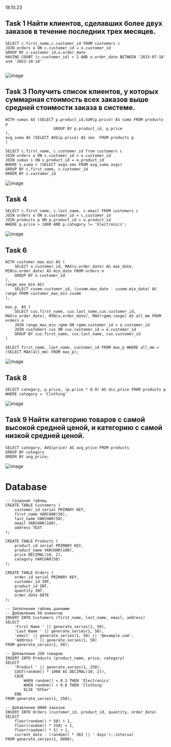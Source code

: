 18.10.23
## Task 1 Найти клиентов, сделавших более двух заказов в течение последних трех месяцев.
```
SELECT c.first_name,c.customer_id FROM customers c
JOIN orders o ON c.customer_id = o.customer_id
GROUP BY c.customer_id,o.order_date
HAVING COUNT (c.customer_id) > 2 AND o.order_date BETWEEN '2023-07-18' and '2023-10-18'


```
![image](https://github.com/necessary22/db_practice/assets/93242683/fb18cc17-1c46-4437-a649-e8586920ef87)

## Task 3  Получить список клиентов, у которых суммарная стоимость всех заказов выше средней стоимости заказа в системе.
```
WITH sumas AS (SELECT p.product_id,SUM(p.price) AS suma FROM products p
					 GROUP BY p.product_id, p.price
),
avg_suma AS (SELECT AVG(p.price) AS sms  FROM products p
)

SELECT c.first_name, c.customer_id from customers c 
JOIN orders o ON c.customer_id = o.customer_id
JOIN sumas s ON s.product_id = o.product_id
WHERE s.suma > (SELECT avgs.sms FROM avg_suma avgs)
GROUP BY c.first_name, c.customer_id
ORDER BY c.customer_id
```
![image](https://github.com/necessary22/db_practice/assets/93242683/122c99aa-8d3a-4c0e-84c9-94e91791a8cc)

## Task 4
```
SELECT c.first_name, c.last_name, c.email FROM customers c
JOIN orders o ON o.customer_id = c.customer_id
JOIN products p ON p.product_id = o.product_id
WHERE p.price > 1000 AND p.category != 'Electronics';
```
![image](https://github.com/necessary22/db_practice/assets/93242683/f5ef05b4-de6f-488a-a6db-430cf1d4d623)

## Task 6
```
WITH customer_max_min AS (
	SELECT o.customer_id, MAX(o.order_date) AS max_date, MIN(o.order_date) AS min_date FROM orders o
	GROUP BY o.customer_id
), 
range_max_min AS(
	SELECT cusmm.customer_id, (cusmm.max_date - cusmm.min_date) AS range FROM customer_max_min cusmm
),

max_p  AS (
	SELECT cus.first_name, cus.last_name,cus.customer_id, MAX(o.order_date), MIN(o.order_date), MAX(rgmm.range) AS all_mm FROM orders o
	JOIN range_max_min rgmm ON rgmm.customer_id = o.customer_id
	JOIN customers cus ON cus.customer_id = o.customer_id
	GROUP BY cus.first_name, cus.last_name, cus.customer_id
)

SELECT first_name, last_name, customer_id FROM max_p WHERE all_mm = (SELECT MAX(all_mm) FROM max_p);

```
![image](https://github.com/necessary22/db_practice/assets/93242683/3109b5e4-9138-4174-b8c5-7111f10064cf)

## Task 8 
```
SELECT category, p.price, (p.price * 0.9) AS dis_price FROM products p
WHERE category = 'Clothing'
```
![image](https://github.com/necessary22/db_practice/assets/93242683/4e7c19b9-99ce-48fb-8968-404135dc2fd8)

## Task 9  Найти категорию товаров с самой высокой средней ценой, и категорию с самой низкой средней ценой.

```
SELECT category, AVG(price) AS avg_price FROM products
GROUP BY category
ORDER BY avg_price;

```
![image](https://github.com/necessary22/db_practice/assets/93242683/05f1a389-9e18-4c86-8240-9aa3ee012bad)


# Database
```
-- Создание таблиц
CREATE TABLE Customers (
    customer_id serial PRIMARY KEY,
    first_name VARCHAR(50),
    last_name VARCHAR(50),
    email VARCHAR(100),
    address TEXT
);

CREATE TABLE Products (
    product_id serial PRIMARY KEY,
    product_name VARCHAR(100),
    price DECIMAL(10, 2),
    category VARCHAR(50)
);

CREATE TABLE Orders (
    order_id serial PRIMARY KEY,
    customer_id INT,
    product_id INT,
    quantity INT,
    order_date DATE
);

-- Заполнение таблиц данными
-- Добавление 50 клиентов
INSERT INTO Customers (first_name, last_name, email, address)
SELECT 
    'First Name ' || generate_series(1, 50),
    'Last Name ' || generate_series(1, 50),
    'email' || generate_series(1, 50) || '@example.com',
    'Address ' || generate_series(1, 50)
FROM generate_series(1, 50);

-- Добавление 250 товаров
INSERT INTO Products (product_name, price, category)
SELECT 
    'Product ' || generate_series(1, 250),
    CAST(random() * 1000 AS DECIMAL(10, 2)),
    CASE
        WHEN random() < 0.3 THEN 'Electronics'
        WHEN random() < 0.6 THEN 'Clothing'
        ELSE 'Other'
    END
FROM generate_series(1, 250);

-- Добавление 8000 заказов
INSERT INTO Orders (customer_id, product_id, quantity, order_date)
SELECT 
    floor(random() * 50) + 1,
    floor(random() * 250) + 1,
    floor(random() * 5) + 1,
    current_date - (random() * 365 || ' days')::interval
FROM generate_series(1, 8000);

```
